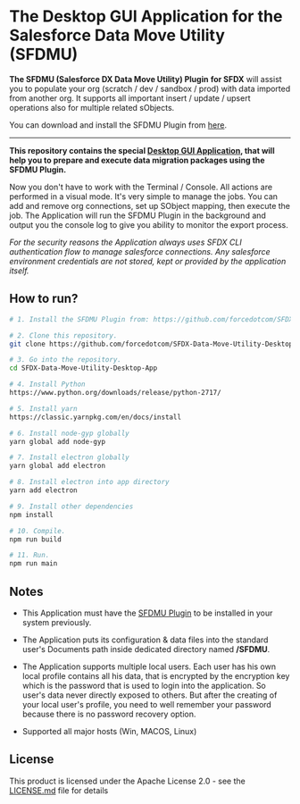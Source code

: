 # The Desktop GUI Application for the Salesforce Data Move Utility (SFDMU)

**The SFDMU (Salesforce DX Data Move Utility) Plugin** **for SFDX** will assist you to populate your org (scratch / dev / sandbox / prod) with data imported from another org. It supports all important insert / update / upsert operations also for multiple related sObjects.

You can download and install the SFDMU Plugin from  [here](https://github.com/forcedotcom/SFDX-Data-Move-Utility).

----

**This repository contains the special <u>Desktop GUI Application</u>, that will help you to prepare and execute data migration packages using the SFDMU Plugin.**

Now you don't have to work with the Terminal / Console. All actions are performed in a visual mode. It's very simple to manage the jobs. You can add and remove org connections, set up SObject mapping, then execute the job. The Application will run the SFDMU Plugin in the background and output  you the console log to give you ability to monitor the export process.

*For the security reasons the Application always uses SFDX CLI authentication flow to manage salesforce connections. Any salesforce environment credentials are not stored, kept or provided by the application itself.* 



## How to run?
```bash
# 1. Install the SFDMU Plugin from: https://github.com/forcedotcom/SFDX-Data-Move-Utility

# 2. Clone this repository.
git clone https://github.com/forcedotcom/SFDX-Data-Move-Utility-Desktop-App.git

# 3. Go into the repository.
cd SFDX-Data-Move-Utility-Desktop-App

# 4. Install Python
https://www.python.org/downloads/release/python-2717/

# 5. Install yarn
https://classic.yarnpkg.com/en/docs/install

# 6. Install node-gyp globally
yarn global add node-gyp

# 7. Install electron globally
yarn global add electron

# 8. Install electron into app directory
yarn add electron

# 9. Install other dependencies
npm install

# 10. Compile.
npm run build

# 11. Run.
npm run main
```



## Notes

* This Application must have the [SFDMU Plugin](https://github.com/forcedotcom/SFDX-Data-Move-Utility) to be installed in your system previously.
  
* The Application puts its configuration & data files into the standard user's Documents path inside dedicated directory named **/SFDMU**.
  
* The Application supports multiple local users. 
  Each user has his own local profile contains all his data, that is encrypted by the encryption key which is the password that is used to login into the application. 
  So user's data never directly exposed to others. But after the creating of your local user's profile, you need to well remember your password because there is no password recovery option.

* Supported all major hosts (Win, MACOS, Linux)



## License

This product is licensed under the Apache License 2.0 - see the [LICENSE.md](LICENSE.md) file for details




